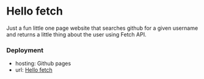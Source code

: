 # Hello fetch
Just a fun little one page website that searches github for a given username and returns a little thing about the user using Fetch API.

### Deployment
- hosting: Github pages
- url: [Hello fetch](https://afeezgl.github.io/hello-fetch)